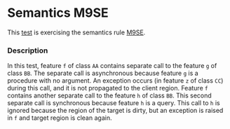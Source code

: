 # Semantics M9SE

This [test](.) is exercising the semantics rule [M9SE](../Readme.md).

### Description

In this test, feature `f` of class `AA` contains separate call to the feature `g` of class `BB`. The separate call is asynchronous because feature `g` is a procedure with no argument. An exception occurs (in feature `z` of class `CC`) during this call, and it is not propagated to the client region. Feature `f` contains another separate call to the feature `h` of class `BB`. This second separate call is synchronous because feature `h` is a query. This call to `h` is ignored because the region of the target is dirty, but an exception is raised in `f` and target region is clean again.
